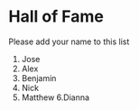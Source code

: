 # Hall of Fame
Please add your name to this list

1. Jose
2. Alex
3. Benjamin
4. Nick
5. Matthew
6.Dianna


